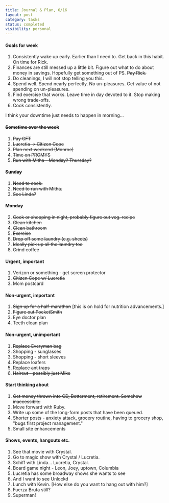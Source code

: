 ```yaml
---
title: Journal & Plan, 6/16
layout: post
category: tasks
status: completed
visibility: personal
---
```


#### Goals for week

1.  Consistently wake up early.  Earlier than I need to.  Get back in this habit.  On time for Rick.
2.  Finances are still messed up a little bit. Figure out what to do about money in savings. Hopefully get something out of PS. ~~Pay Rick.~~
3.  Do cleanings, I will not stop telling you this.
4.  Spend well. Spend nearly perfectly. No un-pleasures. Get value of not spending on un-pleasures.
5.  Find exercise that works.  Leave time in day devoted to it. Stop making wrong trade-offs.
6.  Cook consistently.

I think your downtime just needs to happen in morning...

#### ~~Sometime over the week~~
1.  ~~Pay CFT~~
3.  ~~Lucretia -> Citizen Cope~~
4.  ~~Plan next weekend (Monroe)~~
5. ~~Time on PROMYS~~
6.  ~~Run with Mitha - Monday? Thursday?~~


#### ~~Sunday~~

1.  ~~Need to cook.~~
2.  ~~Need to run with Mitha.~~
3.  ~~See Linda?~~

#### ~~Monday~~

2.  ~~Cook or shopping in night, probably figure out veg. recipe~~
3.  ~~Clean kitchen~~
4.  ~~Clean bathroom~~
5.  ~~Exercise~~
6.  ~~Drop off some laundry (e.g. sheets)~~
7.  ~~Ideally pick up all the laundry too~~
8.  ~~Grind coffee~~

#### Urgent, important

1. Verizon or something - get screen protector
1. ~~Citizen Cope w/ Lucretia~~
2. Mom postcard

#### Non-urgent, important

1. ~~Sign up for a half-marathon~~ [this is on hold for nutrition advancements.]
2. ~~Figure out PocketSmith~~
3. Eye doctor plan
4. Teeth clean plan


#### Non-urgent, unimportant

1. ~~Replace Everyman bag~~
2. Shopping - sunglasses
3. Shopping - short sleeves
4. Replace loafers
5. ~~Replace ant traps~~
6. ~~Haircut - possibly just Mike~~


#### Start thinking about

1.  ~~Get money thrown into CD, Betterment, retirement. Somehow inaccessible.~~
2.  Move forward with Ruby.
3.  Write up some of the long-form posts that have been queued.
4.  Shorter posts - anxiety attack, grocery routine, having to grocery shop, "bugs first project management."
5.  Small site enhancements

#### Shows, events, hangouts etc.

1. See that movie with Crystal.
2. Go to magic show with Crystal / Lucretia.
4. Schiff with Linda...  Lucretia, Crystal.
5. Board game night - Leon, Joey, uptown, Columbia
6. Lucretia has some broadway shows she wants to see
7. And I want to see Unlockd
8. Lunch with Kevin. [How else do you want to hang out with him?]
9. Fuerza Bruta still?
10. Superman!

